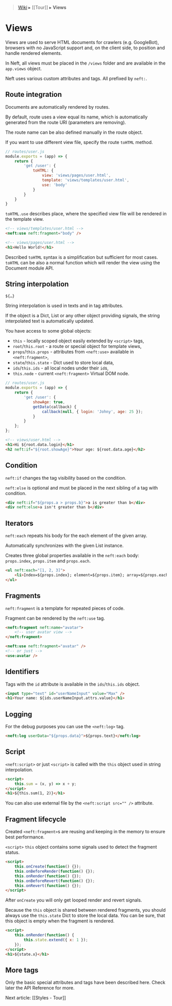 > [Wiki](Home) ▸ [[Tour]] ▸ **Views**

Views
===

Views are used to serve HTML documents for crawlers (e.g. GoogleBot), browsers with no JavaScript support and, on the client side, to position and handle rendered elements.

In Neft, all views must be placed in the `/views` folder and are available in the `app.views` object.

Neft uses various custom attributes and tags. All prefixed by `neft:`.

## Route integration

Documents are automatically rendered by routes. 

By default, route uses a view equal its name, which is automatically generated from the route URI (parameters are removing).

The route name can be also defined manually in the route object.

If you want to use different view file, specify the route `toHTML` method.

```javascript
// routes/user.js
module.exports = (app) => {
    return {
        'get /user': {
            toHTML: {
                view: 'views/pages/user.html',
                template: 'views/templates/user.html',
                use: 'body'
            }
        }
    }
}
```

`toHTML.use` describes place, where the specified view file will be rendered in the template view.

```html
<!-- views/templates/user.html -->
<neft:use neft:fragment="body" />
```

```html
<!-- views/pages/user.html -->
<h1>Hello World!</h1>
```

Described `toHTML` syntax is a simplification but sufficient for most cases.
`toHTML` can be also a normal function which will render the view using the Document module API.

## String interpolation

```html
${…}
```

String interpolation is used in texts and in tag attributes.

If the object is a Dict, List or any other object providing signals, the string interpolated text is automatically updated.

You have access to some global objects:
 - `this` - locally scoped object easily extended by `<script>` tags,
 - `root`/`this.root` - a route or special object for template views,
 - `props`/`this.props` - attributes from `<neft:use>` available in `<neft:fragment>`,
 - `state`/`this.state` - Dict used to store local data,
 - `ids`/`this.ids` - all local nodes under their `id`s,
 - `this.node` - current `<neft:fragment>` Virtual DOM node.

```javascript
// routes/user.js
module.exports = (app) => {
    return {
        'get /user': {
            showAge: true,
            getData(callback) {
                callback(null, { login: 'Johny', age: 25 });
            }
        }
    };
};
```
```html
<!-- views/user.html -->
<h1>Hi ${root.data.login}</h1>
<h2 neft:if="${root.showAge}">Your age: ${root.data.age}</h2>
```

## Condition

`neft:if` changes the tag visibility based on the condition.

`neft:else` is optional and must be placed in the next sibling of a tag with condition.

```html
<div neft:if="${props.a > props.b}">a is greater than b</div>
<div neft:else>a isn't greater than b</div>
```

## Iterators

`neft:each` repeats his body for the each element of the given array.

Automatically synchronizes with the given List instance.

Creates three global properties available in the `neft:each` body: `props.index`, `props.item` and `props.each`.

```html
<ul neft:each="[1, 2, 3]">
    <li>Index=${props.index}; element=${props.item}; array=${props.each}</li>
</ul>
```

## Fragments

`neft:fragment` is a template for repeated pieces of code.

Fragment can be rendered by the `neft:use` tag.

```html
<neft:fragment neft:name="avatar">
    <!-- user avatar view -->
</neft:fragment>

<neft:use neft:fragment="avatar" />
<!-- or just -->
<use:avatar />
```

## Identifiers

Tags with the `id` attribute is available in the `ids`/`this.ids` object.

```html
<input type="text" id="userNameInput" value="Max" />
<h1>Your name: ${ids.userNameInput.attrs.value}</h1>
```

## Logging

For the debug purposes you can use the `<neft:log>` tag.

```html
<neft:log userData="${props.data}">${props.text}</neft:log>
```

## Script

`<neft:script>` or just `<script>` is called with the `this` object used in string interpolation.

```html
<script>
    this.sum = (x, y) => x + y;
</script>
<h1>${this.sum(1, 2)}</h1>
```

You can also use external file by the `<neft:script src="" />` attribute.

## Fragment lifecycle

Created `<neft:fragment>`s are reusing and keeping in the memory to ensure best performance.

`<script>` `this` object contains some signals used to detect the fragment status.

```html
<script>
    this.onCreate(function() {});
    this.onBeforeRender(function() {});
    this.onRender(function() {});
    this.onBeforeRevert(function() {});
    this.onRevert(function() {});
</script>
```

After `onCreate` you will only get looped render and revert signals.

Because the `this` object is shared between rendered fragments, you should always use the `this.state` Dict to store the local data. You can be sure, that this object is empty when the fragment is rendered.

```html
<script>
    this.onRender(function() {
        this.state.extend({ x: 1 });
    });
</script>
<h1>${state.x}</h1>
```

## More tags

Only the basic special attributes and tags have been described here.
Check later the API Reference for more.

Next article: [[Styles - Tour]]